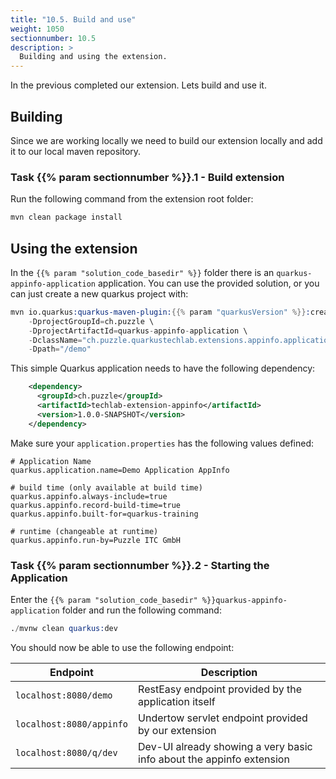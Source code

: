 ```yaml
---
title: "10.5. Build and use"
weight: 1050
sectionnumber: 10.5
description: >
  Building and using the extension.
---
```


In the previous completed our extension. Lets build and use it.


## Building

Since we are working locally we need to build our extension locally and add it to our local maven repository.


### Task {{% param sectionnumber %}}.1 - Build extension

Run the following command from the extension root folder:

```s
mvn clean package install
```


## Using the extension

In the `{{% param "solution_code_basedir" %}}` folder there is an `quarkus-appinfo-application` application. You can use the provided solution, or you can just create a new quarkus project with:
```s
mvn io.quarkus:quarkus-maven-plugin:{{% param "quarkusVersion" %}}:create \
    -DprojectGroupId=ch.puzzle \
    -DprojectArtifactId=quarkus-appinfo-application \
    -DclassName="ch.puzzle.quarkustechlab.extensions.appinfo.application.boundary.DemoResource" \
    -Dpath="/demo"
```

This simple Quarkus application needs to have the following dependency:
```xml
    <dependency>
      <groupId>ch.puzzle</groupId>
      <artifactId>techlab-extension-appinfo</artifactId>
      <version>1.0.0-SNAPSHOT</version>
    </dependency>
```

Make sure your `application.properties` has the following values defined:
```properties
# Application Name
quarkus.application.name=Demo Application AppInfo

# build time (only available at build time)
quarkus.appinfo.always-include=true
quarkus.appinfo.record-build-time=true
quarkus.appinfo.built-for=quarkus-training

# runtime (changeable at runtime)
quarkus.appinfo.run-by=Puzzle ITC GmbH
```


### Task {{% param sectionnumber %}}.2 - Starting the Application

Enter the `{{% param "solution_code_basedir" %}}quarkus-appinfo-application` folder and run the following command:

```s
./mvnw clean quarkus:dev
```

You should now be able to use the following endpoint:

Endpoint                  | Description
--------------------------|--------------------------------------------
`localhost:8080/demo`     | RestEasy endpoint provided by the application itself
`localhost:8080/appinfo`  | Undertow servlet endpoint provided by our extension
`localhost:8080/q/dev`    | Dev-UI already showing a very basic info about the appinfo extension
